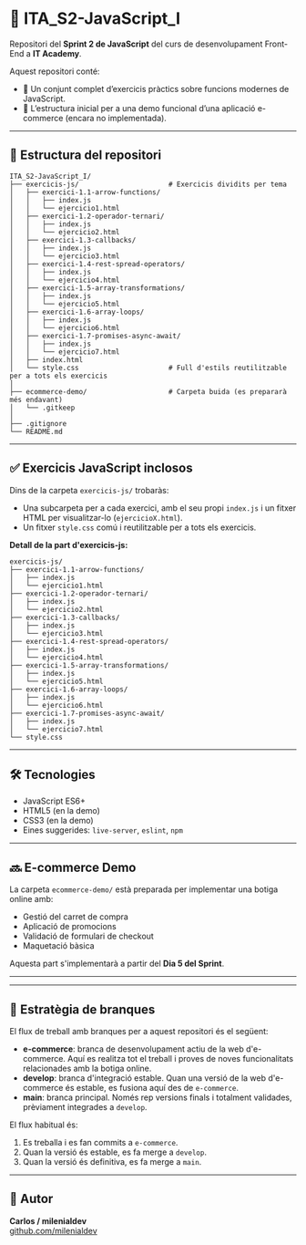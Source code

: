 # 🧠 ITA_S2-JavaScript_I

Repositori del **Sprint 2 de JavaScript** del curs de desenvolupament Front-End a **IT Academy**.

Aquest repositori conté:

- 🧪 Un conjunt complet d’exercicis pràctics sobre funcions modernes de JavaScript.
- 🛒 L’estructura inicial per a una demo funcional d’una aplicació e-commerce (encara no implementada).

---

## 📁 Estructura del repositori


```
ITA_S2-JavaScript_I/
├── exercicis-js/                      # Exercicis dividits per tema
│   ├── exercici-1.1-arrow-functions/
│   │   ├── index.js
│   │   └── ejercicio1.html
│   ├── exercici-1.2-operador-ternari/
│   │   ├── index.js
│   │   └── ejercicio2.html
│   ├── exercici-1.3-callbacks/
│   │   ├── index.js
│   │   └── ejercicio3.html
│   ├── exercici-1.4-rest-spread-operators/
│   │   ├── index.js
│   │   └── ejercicio4.html
│   ├── exercici-1.5-array-transformations/
│   │   ├── index.js
│   │   └── ejercicio5.html
│   ├── exercici-1.6-array-loops/
│   │   ├── index.js
│   │   └── ejercicio6.html
│   ├── exercici-1.7-promises-async-await/
│   │   ├── index.js
│   │   └── ejercicio7.html
│   ├── index.html
│   └── style.css                      # Full d'estils reutilitzable per a tots els exercicis
│
├── ecommerce-demo/                    # Carpeta buida (es prepararà més endavant)
│   └── .gitkeep
│
├── .gitignore
└── README.md
```

---


## ✅ Exercicis JavaScript inclosos

Dins de la carpeta `exercicis-js/` trobaràs:

- Una subcarpeta per a cada exercici, amb el seu propi `index.js` i un fitxer HTML per visualitzar-lo (`ejercicioX.html`).
- Un fitxer `style.css` comú i reutilitzable per a tots els exercicis.

**Detall de la part d'exercicis-js:**

```
exercicis-js/
├── exercici-1.1-arrow-functions/
│   ├── index.js
│   └── ejercicio1.html
├── exercici-1.2-operador-ternari/
│   ├── index.js
│   └── ejercicio2.html
├── exercici-1.3-callbacks/
│   ├── index.js
│   └── ejercicio3.html
├── exercici-1.4-rest-spread-operators/
│   ├── index.js
│   └── ejercicio4.html
├── exercici-1.5-array-transformations/
│   ├── index.js
│   └── ejercicio5.html
├── exercici-1.6-array-loops/
│   ├── index.js
│   └── ejercicio6.html
├── exercici-1.7-promises-async-await/
│   ├── index.js
│   └── ejercicio7.html
└── style.css
```

---

## 🛠️ Tecnologies

- JavaScript ES6+
- HTML5 (en la demo)
- CSS3 (en la demo)
- Eines suggerides: `live-server`, `eslint`, `npm`

---

## 🔜 E-commerce Demo

La carpeta `ecommerce-demo/` està preparada per implementar una botiga online amb:

- Gestió del carret de compra
- Aplicació de promocions
- Validació de formulari de checkout
- Maquetació bàsica

Aquesta part s'implementarà a partir del **Dia 5 del Sprint**.

---


---

## 🌳 Estratègia de branques

El flux de treball amb branques per a aquest repositori és el següent:

- **e-commerce**: branca de desenvolupament actiu de la web d'e-commerce. Aquí es realitza tot el treball i proves de noves funcionalitats relacionades amb la botiga online.
- **develop**: branca d'integració estable. Quan una versió de la web d'e-commerce és estable, es fusiona aquí des de `e-commerce`.
- **main**: branca principal. Només rep versions finals i totalment validades, prèviament integrades a `develop`.

El flux habitual és:

1. Es treballa i es fan commits a `e-commerce`.
2. Quan la versió és estable, es fa merge a `develop`.
3. Quan la versió és definitiva, es fa merge a `main`.

---

## 👤 Autor

**Carlos / milenialdev**  
[github.com/milenialdev](https://github.com/milenialdev)
